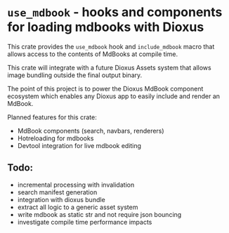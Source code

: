 # `use_mdbook` - hooks and components for loading mdbooks with Dioxus

This crate provides the `use_mdbook` hook and `include_mdbook` macro that allows access to the contents of MdBooks at compile time.

This crate will integrate with a future Dioxus Assets system that allows image bundling outside the final output binary.

The point of this project is to power the Dioxus MdBook component ecosystem which enables any Dioxus app to easily include and render an MdBook.

Planned features for this crate:
- MdBook components (search, navbars, renderers)
- Hotreloading for mdbooks
- Devtool integration for live mdbook editing


## Todo:

- incremental processing with invalidation
- search manifest generation
- integration with dioxus bundle
- extract all logic to a generic asset system
- write mdbook as static str and not require json bouncing
- investigate compile time performance impacts

